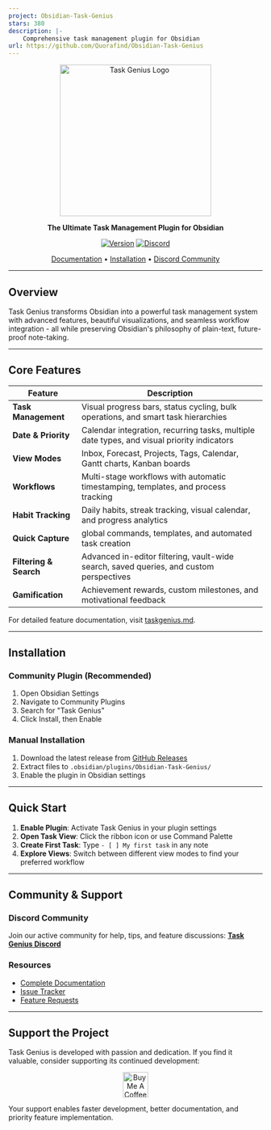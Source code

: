 ```yaml
---
project: Obsidian-Task-Genius
stars: 380
description: |-
    Comprehensive task management plugin for Obsidian
url: https://github.com/Quorafind/Obsidian-Task-Genius
---
```


<div align="center">
  <img src="media/task-genius.webp" alt="Task Genius Logo" width="300">

  **The Ultimate Task Management Plugin for Obsidian**

  [![Version](https://img.shields.io/badge/version-9.0.0-blue.svg)](https://github.com/Quorafind/Obsidian-Task-Genius)
  [![Discord](https://img.shields.io/discord/1382008288706695229?color=7289da&label=Discord&logo=discord&logoColor=white)](https://discord.gg/ARR2rHHX6b)

  [Documentation](https://taskgenius.md) • [Installation](#installation) • [Discord Community](https://discord.gg/ARR2rHHX6b)
</div>

---

## Overview

Task Genius transforms Obsidian into a powerful task management system with advanced features, beautiful visualizations, and seamless workflow integration - all while preserving Obsidian's philosophy of plain-text, future-proof note-taking.

---

## Core Features

| Feature | Description |
|---------|-------------|
| **Task Management** | Visual progress bars, status cycling, bulk operations, and smart task hierarchies |
| **Date & Priority** | Calendar integration, recurring tasks, multiple date types, and visual priority indicators |
| **View Modes** | Inbox, Forecast, Projects, Tags, Calendar, Gantt charts, Kanban boards |
| **Workflows** | Multi-stage workflows with automatic timestamping, templates, and process tracking |
| **Habit Tracking** | Daily habits, streak tracking, visual calendar, and progress analytics |
| **Quick Capture** | global commands, templates, and automated task creation |
| **Filtering & Search** | Advanced in-editor filtering, vault-wide search, saved queries, and custom perspectives |
| **Gamification** | Achievement rewards, custom milestones, and motivational feedback |

For detailed feature documentation, visit [taskgenius.md](https://taskgenius.md).

---

## Installation

### Community Plugin (Recommended)
1. Open Obsidian Settings
2. Navigate to Community Plugins
3. Search for "Task Genius"
4. Click Install, then Enable

### Manual Installation
1. Download the latest release from [GitHub Releases](https://github.com/Quorafind/Obsidian-Task-Genius/releases)
2. Extract files to `.obsidian/plugins/Obsidian-Task-Genius/`
3. Enable the plugin in Obsidian settings

---

## Quick Start

1. **Enable Plugin**: Activate Task Genius in your plugin settings
2. **Open Task View**: Click the ribbon icon or use Command Palette
3. **Create First Task**: Type `- [ ] My first task` in any note
4. **Explore Views**: Switch between different view modes to find your preferred workflow

---

## Community & Support

### Discord Community
Join our active community for help, tips, and feature discussions:
**[Task Genius Discord](https://discord.gg/ARR2rHHX6b)**

### Resources
- [Complete Documentation](https://taskgenius.md)
- [Issue Tracker](https://github.com/Quorafind/Obsidian-Task-Genius/issues)
- [Feature Requests](https://github.com/Quorafind/Obsidian-Task-Genius/discussions)

---

## Support the Project

Task Genius is developed with passion and dedication. If you find it valuable, consider supporting its continued development:

<div align="center">
  <a href="https://www.buymeacoffee.com/boninall" target="_blank">
    <img src="https://img.buymeacoffee.com/button-api/?text=Buy me a coffee&emoji=☕&slug=boninall&button_colour=6495ED&font_colour=ffffff&font_family=Inter&outline_colour=000000&coffee_colour=FFDD00" alt="Buy Me A Coffee" height="50">
  </a>
</div>

Your support enables faster development, better documentation, and priority feature implementation.
